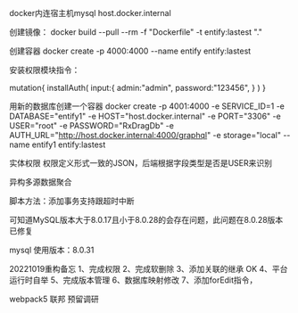 docker内连宿主机mysql host.docker.internal

创建镜像：
docker build --pull --rm -f "Dockerfile" -t entify:lastest "."

创建容器
docker create -p 4000:4000  --name entify  entify:lastest

安装权限模块指令：

mutation{
  installAuth(
    input:{
      admin:"admin", 
      password:"123456",
    }
  )
}

用新的数据库创建一个容器
docker create -p 4001:4000 -e SERVICE_ID=1 -e DATABASE="entify1" -e HOST="host.docker.internal" -e PORT="3306" -e USER="root" -e PASSWORD="RxDragDb" -e AUTH_URL="http://host.docker.internal:4000/graphql" -e storage="local" --name entify1  entify:lastest

实体权限
权限定义形式一致的JSON，后端根据字段类型是否是USER来识别

异构多源数据聚合

脚本方法：添加事务支持跟超时中断

可知道MySQL版本大于8.0.17且小于8.0.28的会存在问题，此问题在8.0.28版本已修复


mysql 使用版本：8.0.31

20221019重构备忘
1、完成权限
2、完成软删除
3、添加关联的继承 OK
4、平台运行时自举
5、完成版本管理
6、数据库映射修改
7、添加forEdit指令，

webpack5 联邦 预留调研
